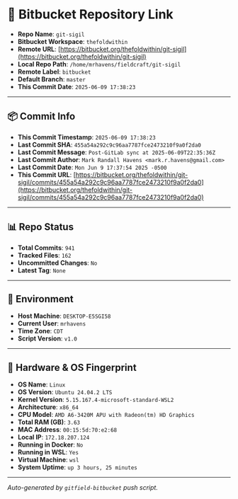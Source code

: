 # 🔗 Bitbucket Repository Link

- **Repo Name**: `git-sigil`
- **Bitbucket Workspace**: `thefoldwithin`
- **Remote URL**: [https://bitbucket.org/thefoldwithin/git-sigil](https://bitbucket.org/thefoldwithin/git-sigil)
- **Local Repo Path**: `/home/mrhavens/fieldcraft/git-sigil`
- **Remote Label**: `bitbucket`
- **Default Branch**: `master`
- **This Commit Date**: `2025-06-09 17:38:23`

---

## 📦 Commit Info

- **This Commit Timestamp**: `2025-06-09 17:38:23`
- **Last Commit SHA**: `455a54a292c9c96aa7787fce2473210f9a0f2da0`
- **Last Commit Message**: `Post-GitLab sync at 2025-06-09T22:35:36Z`
- **Last Commit Author**: `Mark Randall Havens <mark.r.havens@gmail.com>`
- **Last Commit Date**: `Mon Jun 9 17:37:54 2025 -0500`
- **This Commit URL**: [https://bitbucket.org/thefoldwithin/git-sigil/commits/455a54a292c9c96aa7787fce2473210f9a0f2da0](https://bitbucket.org/thefoldwithin/git-sigil/commits/455a54a292c9c96aa7787fce2473210f9a0f2da0)

---

## 📊 Repo Status

- **Total Commits**: `941`
- **Tracked Files**: `162`
- **Uncommitted Changes**: `No`
- **Latest Tag**: `None`

---

## 🧭 Environment

- **Host Machine**: `DESKTOP-E5SGI58`
- **Current User**: `mrhavens`
- **Time Zone**: `CDT`
- **Script Version**: `v1.0`

---

## 🧬 Hardware & OS Fingerprint

- **OS Name**: `Linux`
- **OS Version**: `Ubuntu 24.04.2 LTS`
- **Kernel Version**: `5.15.167.4-microsoft-standard-WSL2`
- **Architecture**: `x86_64`
- **CPU Model**: `AMD A6-3420M APU with Radeon(tm) HD Graphics`
- **Total RAM (GB)**: `3.63`
- **MAC Address**: `00:15:5d:70:e2:68`
- **Local IP**: `172.18.207.124`
- **Running in Docker**: `No`
- **Running in WSL**: `Yes`
- **Virtual Machine**: `wsl`
- **System Uptime**: `up 3 hours, 25 minutes`

---

_Auto-generated by `gitfield-bitbucket` push script._
